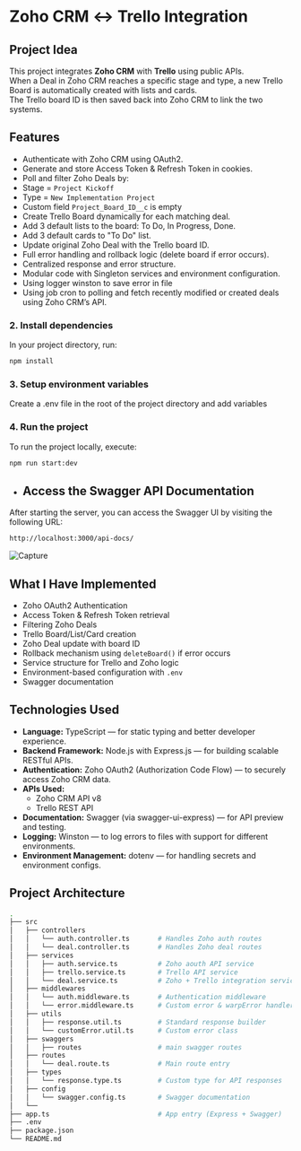 # Zoho CRM ↔ Trello Integration

##  Project Idea

This project integrates **Zoho CRM** with **Trello** using public APIs.  
When a Deal in Zoho CRM reaches a specific stage and type, a new Trello Board is automatically created with lists and cards.  
The Trello board ID is then saved back into Zoho CRM to link the two systems.

## Features

-  Authenticate with Zoho CRM using OAuth2.
-  Generate and store Access Token & Refresh Token in cookies.
-  Poll and filter Zoho Deals by:
  - Stage = `Project Kickoff`
  - Type = `New Implementation Project`
  - Custom field `Project_Board_ID__c` is empty
-  Create Trello Board dynamically for each matching deal.
-  Add 3 default lists to the board: To Do, In Progress, Done.
-  Add 3 default cards to "To Do" list.
-  Update original Zoho Deal with the Trello board ID.
-  Full error handling and rollback logic (delete board if error occurs).
-  Centralized response and error structure.
-  Modular code with Singleton services and environment configuration.
-  Using logger winston to save error in file
-  Using job cron to polling and fetch recently modified or created deals using Zoho CRM’s API.

### 2. Install dependencies
In your project directory, run:

```bash
npm install
```

### 3. Setup environment variables
Create a .env file in the root of the project directory and add variables

### 4. Run the project
To run the project locally, execute:

```bash
npm run start:dev
```

-  ## Access the Swagger API Documentation
After starting the server, you can access the Swagger UI by visiting the following URL:
```bash
http://localhost:3000/api-docs/
```
![Capture](https://github.com/user-attachments/assets/8ea6f468-8916-4ee1-9cf7-eae3c3153872)


## What I Have Implemented

- Zoho OAuth2 Authentication
- Access Token & Refresh Token retrieval
- Filtering Zoho Deals
- Trello Board/List/Card creation
- Zoho Deal update with board ID
- Rollback mechanism using `deleteBoard()` if error occurs
- Service structure for Trello and Zoho logic
- Environment-based configuration with `.env`
- Swagger documentation


##  Technologies Used

- **Language:** TypeScript — for static typing and better developer experience.
- **Backend Framework:** Node.js with Express.js — for building scalable RESTful APIs.
- **Authentication:** Zoho OAuth2 (Authorization Code Flow) — to securely access Zoho CRM data.
- **APIs Used:**
  - Zoho CRM API v8
  - Trello REST API
- **Documentation:** Swagger (via swagger-ui-express) — for API preview and testing.
- **Logging:** Winston — to log errors to files with support for different environments.
- **Environment Management:** dotenv — for handling secrets and environment configs.


## Project Architecture

```bash
.
├── src
│   ├── controllers
│   │   └── auth.controller.ts       # Handles Zoho auth routes
│   │   └── deal.controller.ts       # Handles Zoho deal routes
│   ├── services
│   │   ├── auth.service.ts          # Zoho aouth API service
│   │   ├── trello.service.ts        # Trello API service
│   │   └── deal.service.ts          # Zoho + Trello integration service
│   ├── middlewares
│   │   └── auth.middleware.ts       # Authentication middleware
│   │   └── error.middleware.ts      # Custom error & warpError handler
│   ├── utils
│   │   ├── response.util.ts         # Standard response builder
│   │   └── customError.util.ts      # Custom error class
│   ├── swaggers
│   │   ├── routes                   # main swagger routes
│   ├── routes
│   │   └── deal.route.ts            # Main route entry
│   ├── types
│   │   └── response.type.ts         # Custom type for API responses
│   ├── config
│   │   └── swagger.config.ts        # Swagger documentation
│   └──
├── app.ts                           # App entry (Express + Swagger)
├── .env
├── package.json
└── README.md

